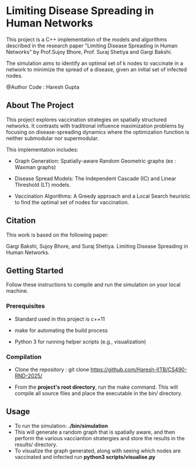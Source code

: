 # Limiting Disease Spreading in Human Networks
This project is a C++ implementation of the models and algorithms described in the research paper "Limiting Disease Spreading in Human Networks" by Prof.Sujoy Bhore, Prof. Suraj Shetiya and Gargi Bakshi.

The simulation aims to identify an optimal set of k nodes to vaccinate in a network to minimize the spread of a disease, given an initial set of infected nodes.

@Author Code : Haresh Gupta 

## About The Project
This project explores vaccination strategies on spatially structured networks. It contrasts with traditional influence maximization problems by focusing on disease-spreading dynamics where the optimization function is neither submodular nor supermodular.

This implementation includes:

* Graph Generation: Spatially-aware Random Geometric graphs (ex : Waxman graphs)

* Disease Spread Models: The Independent Cascade (IC) and Linear Threshold (LT) models.

* Vaccination Algorithms: A Greedy approach and a Local Search heuristic to find the optimal set of nodes for vaccination.

## Citation

This work is based on the following paper:

Gargi Bakshi, Sujoy Bhore, and Suraj Shetiya. Limiting Disease Spreading in Human Networks. 
<!-- arXiv:2503.22191v1 [cs.SI]. -->

## Getting Started
Follow these instructions to compile and run the simulation on your local machine.

### Prerequisites

* Standard used in this project is c++11

* make for automating the build process

* Python 3 for running helper scripts (e.g., visualization)

### Compilation

* Clone the repository : git clone https://github.com/Haresh-IITB/CS490-RND-2025/

* From the **project's root directory**, run the make command. This will compile all source files and place the executable in the bin/ directory.

## Usage
* To run the simulation: **./bin/simulation** 
* This will generate a random graph that is spatially aware, and then perform the various vacciantion stratergies and store the results in the results/ directory.
* To visualize the graph generated, along with seeing which nodes are vaccinated and infected run **python3 scripts/visualise.py**
